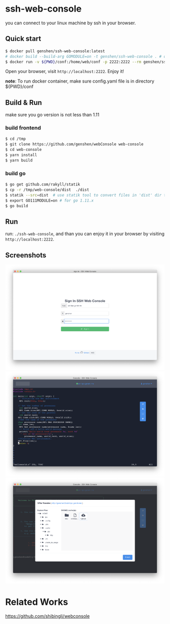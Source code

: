 # ssh-web-console
you can connect to your linux machine by ssh in your browser.

## Quick start
```bash
$ docker pull genshen/ssh-web-console:latest
# docker build --build-arg GOMODULE=on -t genshen/ssh-web-console . # or build docker image on your own machine
$ docker run -v ${PWD}/conf:/home/web/conf -p 2222:2222 --rm genshen/ssh-web-console
```

Open your browser, visit `http://localhost:2222`. Enjoy it!

**note**: To run docker container, make sure config.yaml file is in directory ${PWD}/conf
## Build & Run
make sure you go version is not less than 1.11

### build frontend
```bash
$ cd /tmp
$ git clone https://github.com/genshen/webConsole web-console
$ cd web-console
$ yarn install
$ yarn build
```

### build go
```bash
$ go get github.com/rakyll/statik
$ cp -r /tmp/web-console/dist  ./dist
$ statik --src=dist  # use statik tool to convert files in 'dist' dir to go code, and compile into binary.
$ export GO111MODULE=on # for go 1.11.x
$ go build
```

## Run
run: `./ssh-web-console`, and than you can enjoy it in your browser by visiting `http://localhost:2222`.

## Screenshots
![](./Screenshots/shot2.png)
![](./Screenshots/shot3.png)
![](./Screenshots/shot4.png)

# Related Works
https://github.com/shibingli/webconsole
